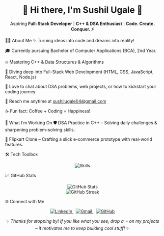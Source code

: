 <h1 align="center">🚀 Hi there, I'm Sushil Ugale 👋</h1> <p align="center"> Aspiring <b>Full-Stack Developer</b> | <b>C++ & DSA Enthusiast</b> | <b>Code. Create. Conquer. ⚡</b> </p>
🧑‍💻 About Me
✨ Turning ideas into code and dreams into reality!

🎓 Currently pursuing Bachelor of Computer Applications (BCA), 2nd Year.

🔥 Mastering C++ & Data Structures & Algorithms

🌱 Diving deep into Full-Stack Web Development (HTML, CSS, JavaScript, React, Node.js)

💬 Love to chat about DSA problems, web projects, or how to kickstart your coding journey

📧 Reach me anytime at sushilugale04@gmail.com

☕ Fun fact: Coffee + Coding = Happiness!

🚀 What I’m Working On
🛡 DSA Practice in C++ – Solving daily challenges & sharpening problem-solving skills.

🛒 Flipkart Clone – Crafting a slick e-commerce prototype with real-world features.

🛠️ Tech Toolbox
<p align="center"> <img src="https://skillicons.dev/icons?i=cpp,html,css,js,react,nodejs,git,github,vscode" alt="Skills" /> </p>
📈 GitHub Stats
<p align="center"> <img src="https://github-readme-stats.vercel.app/api?username=sushil9011&show_icons=true&theme=tokyonight" alt="GitHub Stats" /> <br> <img src="https://github-readme-streak-stats.herokuapp.com/?user=sushil9011&theme=tokyonight" alt="GitHub Streak" /> </p>
🌐 Connect with Me
<p align="center"> <a href="https://linkedin.com/in/YOUR_LINKEDIN" target="_blank"> <img src="https://img.shields.io/badge/-LinkedIn-0A66C2?style=for-the-badge&logo=linkedin&logoColor=white" alt="LinkedIn" /> </a> &nbsp; <a href="mailto:sushilugale04@gmail.com" target="_blank"> <img src="https://img.shields.io/badge/-Gmail-D14836?style=for-the-badge&logo=gmail&logoColor=white" alt="Gmail" /> </a> &nbsp; <a href="https://github.com/sushil9011" target="_blank"> <img src="https://img.shields.io/badge/-GitHub-181717?style=for-the-badge&logo=github&logoColor=white" alt="GitHub" /> </a> </p>
<p align="center"> ✨ <i>Thanks for stopping by! If you like what you see, drop a ⭐ on my projects – it motivates me to keep building cool stuff!</i> ✨ </p>

